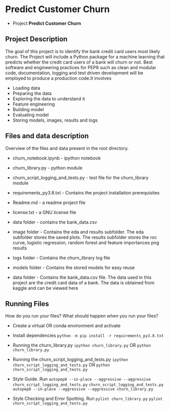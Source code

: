 # Predict Customer Churn

- Project **Predict Customer Churn**

## Project Description
The goal of this project is to identify the bank credit card users most likely churn. The Project 
will include a Python package for a machine learning that predicts whether the credit card users 
of a bank will churn or not. Best software and engineering practices for PEP8 such as clean 
and modular code, documentation, logging and test driven development will be employed to  produce 
a production code.It involves
- Loading data
- Preparing the data
- Exploring the data to understand it
- Feature engineering
- Building model
- Evaluating model
- Storing models, images, results and logs

## Files and data description
Overview of the files and data present in the root directory. 
- churn_notebook.ipynb - ipython notebook
- churn_library.py - python module
- churn_script_logging_and_tests.py - test file for the churn_library  module
- requirements_py3.8.txt - Contains the project installation prerequisites
- Readme.md - a readme project file 
- license.txt - a GNU license file
- data folder - contains the bank_data.csv
- image folder - Contains the eda and results subfolder. The eda subfolder stores the saved plots.
                 The results subfolder stores the roc curve, logistic regression, random forest and feature importances png results 
- logs folder - Contains the churn_library log file
- models folder - Contains the stored models for easy reuse

- data folder - Contains the bank_data.csv file. The data used in this project are the credit card data of a bank. The data is obtained from kaggle and can be viewed here

## Running Files
How do you run your files? What should happen when you run your files?
- Create a virtual OR conda environment and activate
- Install dependencies
`python -m pip install -r requirements_py3.8.txt`
- Running the churn_library.py 
`ipython churn_library.py`  OR  `python churn_library.py`

- Running the churn_script_logging_and_tests.py
`ipython churn_script_logging_and_tests.py` OR `python churn_script_logging_and_tests.py`
- Style Guide. Run
`autopep8 --in-place --aggressive --aggressive churn_script_logging_and_tests.py`
`churn_script_logging_and_tests.py`
`autopep8 --in-place --aggressive --aggressive churn_library.py`

- Style Checking and Error Spotting. Run
`pylint churn_library.py`
`pylint churn_script_logging_and_tests.py`



